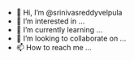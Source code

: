 - 👋 Hi, I’m @srinivasreddyvelpula
- 👀 I’m interested in ...
- 🌱 I’m currently learning ...
- 💞️ I’m looking to collaborate on ...
- 📫 How to reach me ...

<!---
srinivasreddyvelpula/srinivasreddyvelpula is a ✨ special ✨ repository because its `README.md` (this file) appears on your GitHub profile.
You can click the Preview link to take a look at your changes.
--->
